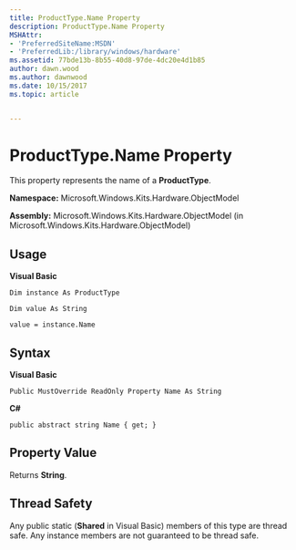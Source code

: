 ```yaml
---
title: ProductType.Name Property
description: ProductType.Name Property
MSHAttr:
- 'PreferredSiteName:MSDN'
- 'PreferredLib:/library/windows/hardware'
ms.assetid: 77bde13b-8b55-40d8-97de-4dc20e4d1b85
author: dawn.wood
ms.author: dawnwood
ms.date: 10/15/2017
ms.topic: article


---
```


# ProductType.Name Property


This property represents the name of a **ProductType**.

**Namespace:** Microsoft.Windows.Kits.Hardware.ObjectModel

**Assembly:** Microsoft.Windows.Kits.Hardware.ObjectModel (in Microsoft.Windows.Kits.Hardware.ObjectModel)

## <span id="Usage"></span><span id="usage"></span><span id="USAGE"></span>Usage


**Visual Basic**

`Dim instance As ProductType`

`Dim value As String`

`value = instance.Name`

## <span id="Syntax"></span><span id="syntax"></span><span id="SYNTAX"></span>Syntax


**Visual Basic**

`Public MustOverride ReadOnly Property Name As String`

**C#**

`public abstract string Name { get; }`

## <span id="Property_Value"></span><span id="property_value"></span><span id="PROPERTY_VALUE"></span>Property Value


Returns **String**.

## <span id="Thread_Safety"></span><span id="thread_safety"></span><span id="THREAD_SAFETY"></span>Thread Safety


Any public static (**Shared** in Visual Basic) members of this type are thread safe. Any instance members are not guaranteed to be thread safe.

 

 






